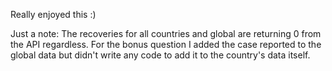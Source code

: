 Really enjoyed this :) 

Just a note: The recoveries for all countries and global are returning 0 from the API regardless.
For the bonus question I added the case reported to the global data but didn't write any code to add it to the country's data itself.
